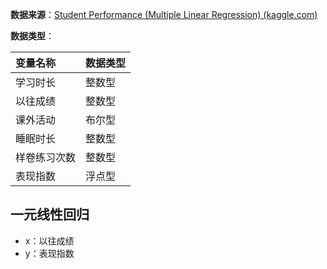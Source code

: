 **数据来源**：[Student Performance (Multiple Linear Regression) (kaggle.com)](https://www.kaggle.com/datasets/nikhil7280/student-performance-multiple-linear-regression/code)

**数据类型**：

| 变量名称     | 数据类型 |
| :----------- | :------- |
| 学习时长     | 整数型   |
| 以往成绩     | 整数型   |
| 课外活动     | 布尔型   |
| 睡眠时长     | 整数型   |
| 样卷练习次数 | 整数型   |
| 表现指数     | 浮点型   |

## 一元线性回归

- x：以往成绩
- y：表现指数  